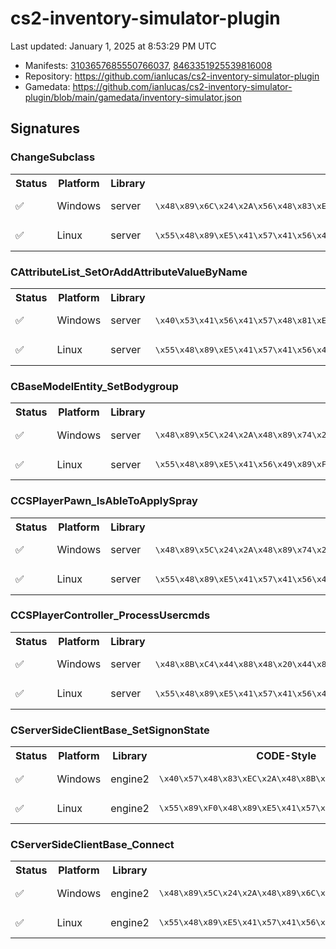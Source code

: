 # cs2-inventory-simulator-plugin 

Last updated: January 1, 2025 at 8:53:29 PM UTC

* Manifests: [3103657685550766037](https://steamdb.info/depot/2347771/history/?changeid=M:3103657685550766037), [8463351925539816008](https://steamdb.info/depot/2347773/history/?changeid=M:8463351925539816008)
* Repository: https://github.com/ianlucas/cs2-inventory-simulator-plugin
* Gamedata: https://github.com/ianlucas/cs2-inventory-simulator-plugin/blob/main/gamedata/inventory-simulator.json

## Signatures

### ChangeSubclass

<table>
<tr><th>Status</th><th>Platform</th><th>Library</th><th>CODE-Style</th><th>IDA-Style</th></tr><tr><td>✅</td><td>Windows</td><td>server</td><td>
<pre>
\x48\x89\x6C\x24\x2A\x56\x48\x83\xEC\x2A\x48\x8B\xEA\x48\x8B\xF1\xE8\x2A\x2A\x2A\x2A\x84\xC0\x0F\x84
</pre>
</td><td>
<pre>
48 89 6C 24 ? 56 48 83 EC ? 48 8B EA 48 8B F1 E8 ? ? ? ? 84 C0 0F 84
</pre>
</td></tr><tr><td>✅</td><td>Linux</td><td>server</td><td>
<pre>
\x55\x48\x89\xE5\x41\x57\x41\x56\x41\x55\x49\x89\xF5\x41\x54\x49\x89\xFC\x53\x48\x81\xEC\x2A\x2A\x2A\x2A\xE8\x2A\x2A\x2A\x2A\x84\xC0\x74\x2A\x48\x8D\x05
</pre>
</td><td>
<pre>
55 48 89 E5 41 57 41 56 41 55 49 89 F5 41 54 49 89 FC 53 48 81 EC ? ? ? ? E8 ? ? ? ? 84 C0 74 ? 48 8D 05
</pre>
</td></tr></table>

### CAttributeList_SetOrAddAttributeValueByName

<table>
<tr><th>Status</th><th>Platform</th><th>Library</th><th>CODE-Style</th><th>IDA-Style</th></tr><tr><td>✅</td><td>Windows</td><td>server</td><td>
<pre>
\x40\x53\x41\x56\x41\x57\x48\x81\xEC\x2A\x2A\x2A\x2A\x0F\x29\x74\x24
</pre>
</td><td>
<pre>
40 53 41 56 41 57 48 81 EC ? ? ? ? 0F 29 74 24
</pre>
</td></tr><tr><td>✅</td><td>Linux</td><td>server</td><td>
<pre>
\x55\x48\x89\xE5\x41\x57\x41\x56\x49\x89\xFE\x41\x55\x41\x54\x49\x89\xF4\x53\x48\x83\xEC\x2A\xF3\x0F\x11\x85
</pre>
</td><td>
<pre>
55 48 89 E5 41 57 41 56 49 89 FE 41 55 41 54 49 89 F4 53 48 83 EC ? F3 0F 11 85
</pre>
</td></tr></table>

### CBaseModelEntity_SetBodygroup

<table>
<tr><th>Status</th><th>Platform</th><th>Library</th><th>CODE-Style</th><th>IDA-Style</th></tr><tr><td>✅</td><td>Windows</td><td>server</td><td>
<pre>
\x48\x89\x5C\x24\x2A\x48\x89\x74\x24\x2A\x57\x48\x83\xEC\x2A\x41\x8B\xF8\x48\x8B\xF2\x48\x8B\xD9\xE8
</pre>
</td><td>
<pre>
48 89 5C 24 ? 48 89 74 24 ? 57 48 83 EC ? 41 8B F8 48 8B F2 48 8B D9 E8
</pre>
</td></tr><tr><td>✅</td><td>Linux</td><td>server</td><td>
<pre>
\x55\x48\x89\xE5\x41\x56\x49\x89\xF6\x41\x55\x41\x89\xD5\x41\x54\x49\x89\xFC\x48\x83\xEC
</pre>
</td><td>
<pre>
55 48 89 E5 41 56 49 89 F6 41 55 41 89 D5 41 54 49 89 FC 48 83 EC
</pre>
</td></tr></table>

### CCSPlayerPawn_IsAbleToApplySpray

<table>
<tr><th>Status</th><th>Platform</th><th>Library</th><th>CODE-Style</th><th>IDA-Style</th></tr><tr><td>✅</td><td>Windows</td><td>server</td><td>
<pre>
\x48\x89\x5C\x24\x2A\x48\x89\x74\x24\x2A\x48\x89\x7C\x24\x2A\x4C\x89\x74\x24\x2A\x55\x48\x8D\xAC\x24\x2A\x2A\x2A\x2A\x48\x81\xEC\x2A\x2A\x2A\x2A\x49\x8B\xF1
</pre>
</td><td>
<pre>
48 89 5C 24 ? 48 89 74 24 ? 48 89 7C 24 ? 4C 89 74 24 ? 55 48 8D AC 24 ? ? ? ? 48 81 EC ? ? ? ? 49 8B F1
</pre>
</td></tr><tr><td>✅</td><td>Linux</td><td>server</td><td>
<pre>
\x55\x48\x89\xE5\x41\x57\x41\x56\x49\x89\xFE\x41\x55\x49\x89\xD5\x41\x54\x48\x8D\x95
</pre>
</td><td>
<pre>
55 48 89 E5 41 57 41 56 49 89 FE 41 55 49 89 D5 41 54 48 8D 95
</pre>
</td></tr></table>

### CCSPlayerController_ProcessUsercmds

<table>
<tr><th>Status</th><th>Platform</th><th>Library</th><th>CODE-Style</th><th>IDA-Style</th></tr><tr><td>✅</td><td>Windows</td><td>server</td><td>
<pre>
\x48\x8B\xC4\x44\x88\x48\x20\x44\x89\x40\x18\x48\x89\x50\x10\x53
</pre>
</td><td>
<pre>
48 8B C4 44 88 48 20 44 89 40 18 48 89 50 10 53
</pre>
</td></tr><tr><td>✅</td><td>Linux</td><td>server</td><td>
<pre>
\x55\x48\x89\xE5\x41\x57\x41\x56\x41\x89\xD6\x41\x55\x41\x54\x49\x89\xFC\x53\x48\x83\xEC\x38
</pre>
</td><td>
<pre>
55 48 89 E5 41 57 41 56 41 89 D6 41 55 41 54 49 89 FC 53 48 83 EC 38
</pre>
</td></tr></table>

### CServerSideClientBase_SetSignonState

<table>
<tr><th>Status</th><th>Platform</th><th>Library</th><th>CODE-Style</th><th>IDA-Style</th></tr><tr><td>✅</td><td>Windows</td><td>engine2</td><td>
<pre>
\x40\x57\x48\x83\xEC\x2A\x48\x8B\xF9\x48\x89\x74\x24
</pre>
</td><td>
<pre>
40 57 48 83 EC ? 48 8B F9 48 89 74 24
</pre>
</td></tr><tr><td>✅</td><td>Linux</td><td>engine2</td><td>
<pre>
\x55\x89\xF0\x48\x89\xE5\x41\x57\x41\x56
</pre>
</td><td>
<pre>
55 89 F0 48 89 E5 41 57 41 56
</pre>
</td></tr></table>

### CServerSideClientBase_Connect

<table>
<tr><th>Status</th><th>Platform</th><th>Library</th><th>CODE-Style</th><th>IDA-Style</th></tr><tr><td>✅</td><td>Windows</td><td>engine2</td><td>
<pre>
\x48\x89\x5C\x24\x2A\x48\x89\x6C\x24\x2A\x48\x89\x74\x24\x2A\x48\x89\x7C\x24\x2A\x41\x54\x41\x56\x41\x57\x48\x83\xEC\x2A\x4C\x8B\xBC\x24\x2A\x2A\x2A\x2A\x4D\x8B\xE0\x41\x0F\xB7\xF1\x4C\x8B\xF1\x4D\x85\xFF\x74\x2A\x49\x8B\x07\x49\x8B\xCF\xFF\x50\x2A\xBB\x2A\x2A\x2A\x2A\x84\xC0\x74\x2A\xBB\x2A\x2A\x2A\x2A\x8B\x0D\x2A\x2A\x2A\x2A\x8B\xD3\xFF\x15\x2A\x2A\x2A\x2A\x0F\xB6\xAC\x24\x2A\x2A\x2A\x2A\x84\xC0\x74\x2A\x4D\x85\xFF\x74\x2A\x49\x8B\x07\x49\x8B\xCF\xFF\x50\x2A\x48\x8B\xD0\xEB\x2A\x48\x8D\x15\x2A\x2A\x2A\x2A\x8B\x0D\x2A\x2A\x2A\x2A\x4C\x8D\x05\x2A\x2A\x2A\x2A\x48\x89\x54\x24\x2A\x4D\x8B\xCC\x89\x6C\x24\x2A\x8B\xD3\x89\x74\x24\x2A\xFF\x15\x2A\x2A\x2A\x2A\x40\x84\xED\x75\x2A\x45\x33\xC0\x48\x8D\x0D\x2A\x2A\x2A\x2A\x41\x8D\x50\x2A\xE8\x2A\x2A\x2A\x2A\x49\x8B\x06\x49\x8B\xCE\x49\x8B\xBE\x2A\x2A\x2A\x2A\x49\x8B\x9E\x2A\x2A\x2A\x2A\xFF\x50\x2A\xB9\x2A\x2A\x2A\x2A\x49\x89\xBE\x2A\x2A\x2A\x2A\x49\x89\xBE\x2A\x2A\x2A\x2A\x49\x89\x9E\x2A\x2A\x2A\x2A\x66\x41\x89\xB6\x2A\x2A\x2A\x2A\xFF\x15\x2A\x2A\x2A\x2A\x33\xDB
</pre>
</td><td>
<pre>
48 89 5C 24 ? 48 89 6C 24 ? 48 89 74 24 ? 48 89 7C 24 ? 41 54 41 56 41 57 48 83 EC ? 4C 8B BC 24 ? ? ? ? 4D 8B E0 41 0F B7 F1 4C 8B F1 4D 85 FF 74 ? 49 8B 07 49 8B CF FF 50 ? BB ? ? ? ? 84 C0 74 ? BB ? ? ? ? 8B 0D ? ? ? ? 8B D3 FF 15 ? ? ? ? 0F B6 AC 24 ? ? ? ? 84 C0 74 ? 4D 85 FF 74 ? 49 8B 07 49 8B CF FF 50 ? 48 8B D0 EB ? 48 8D 15 ? ? ? ? 8B 0D ? ? ? ? 4C 8D 05 ? ? ? ? 48 89 54 24 ? 4D 8B CC 89 6C 24 ? 8B D3 89 74 24 ? FF 15 ? ? ? ? 40 84 ED 75 ? 45 33 C0 48 8D 0D ? ? ? ? 41 8D 50 ? E8 ? ? ? ? 49 8B 06 49 8B CE 49 8B BE ? ? ? ? 49 8B 9E ? ? ? ? FF 50 ? B9 ? ? ? ? 49 89 BE ? ? ? ? 49 89 BE ? ? ? ? 49 89 9E ? ? ? ? 66 41 89 B6 ? ? ? ? FF 15 ? ? ? ? 33 DB
</pre>
</td></tr><tr><td>✅</td><td>Linux</td><td>engine2</td><td>
<pre>
\x55\x48\x89\xE5\x41\x57\x41\x56\x41\x89\xCE\x41\x55\x49\x89\xFD
</pre>
</td><td>
<pre>
55 48 89 E5 41 57 41 56 41 89 CE 41 55 49 89 FD
</pre>
</td></tr></table>


